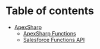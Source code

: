 # Table of contents

* [ApexSharp](README.md)
  * [ApexSharp Functions](apexsharp/apexsharp-functions.md)
  * [Salesforce Functions API](apexsharp/salesforce-functions-api.md)
